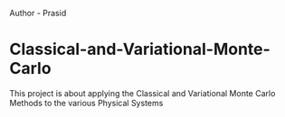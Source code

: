 Author - Prasid
# Classical-and-Variational-Monte-Carlo
This project is about applying the Classical and Variational Monte Carlo Methods to the various Physical Systems
